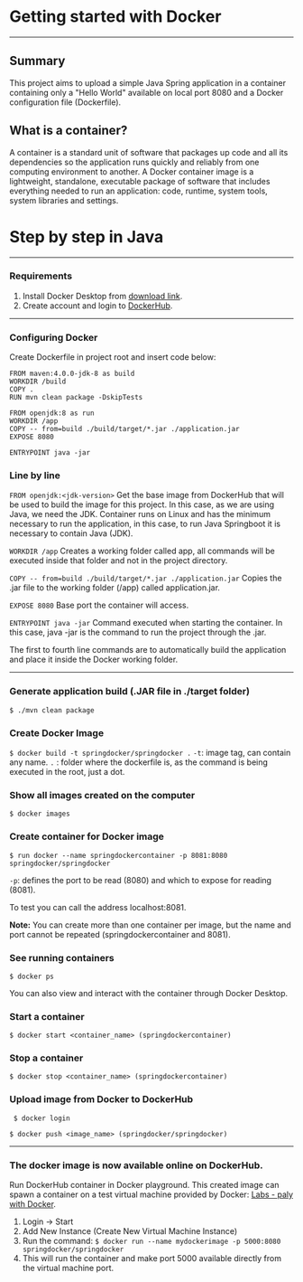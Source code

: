 # Getting started with Docker
----

## Summary
This project aims to upload a simple Java Spring application in a container containing only a "Hello World" available on local port 8080 and a Docker configuration file (Dockerfile).

## What is a container?
A container is a standard unit of software that packages up code and all its dependencies so the application runs quickly and reliably from one computing environment to another. A Docker container image is a lightweight, standalone, executable package of software that includes everything needed to run an application: code, runtime, system tools, system libraries and settings.

# Step by step in Java
---
### Requirements
                
1. Install Docker Desktop from [download link](https://www.docker.com/products/docker-desktop/).  
2. Create account and login to [DockerHub](https://hub.docker.com/login). 

---
### Configuring Docker
Create Dockerfile in project root and insert code below:

	FROM maven:4.0.0-jdk-8 as build
	WORKDIR /build
	COPY .
	RUN mvn clean package -DskipTests

	FROM openjdk:8 as run
	WORKDIR /app
	COPY -- from=build ./build/target/*.jar ./application.jar
	EXPOSE 8080

	ENTRYPOINT java -jar
	
### Line by line
`FROM openjdk:<jdk-version>` Get the base image from DockerHub that will be used to build the image for this project. In this case, as we are using Java, we need the JDK. Container runs on Linux and has the minimum necessary to run the application, in this case, to run Java Springboot it is necessary to contain Java (JDK).

`WORKDIR /app` Creates a working folder called app, all commands will be executed inside that folder and not in the project directory.

`COPY -- from=build ./build/target/*.jar ./application.jar` Copies the .jar file to the working folder (/app) called application.jar.

`EXPOSE 8080` Base port the container will access.

`ENTRYPOINT java -jar` Command executed when starting the container. In this case, java -jar is the command to run the project through the .jar.

The first to fourth line commands are to automatically build the application and place it inside the Docker working folder.

---
### Generate application build (.JAR file in ./target folder)
`$ ./mvn clean package`

### Create Docker Image
`$ docker build -t springdocker/springdocker .`
`-t`: image tag, can contain any name.
`.` : folder where the dockerfile is, as the command is being executed in the root, just a dot.

### Show all images created on the computer
`$ docker images`

### Create container for Docker image
`$ run docker --name springdockercontainer -p 8081:8080 springdocker/springdocker`

`-p`: defines the port to be read (8080) and which to expose for reading (8081).

To test you can call the address localhost:8081.

**Note:** You can create more than one container per image, but the name and port cannot be repeated (springdockercontainer and 8081).

### See running containers
`$ docker ps`

You can also view and interact with the container through Docker Desktop.

### Start a container
`$ docker start <container_name> (springdockercontainer)`

### Stop a container
`$ docker stop <container_name> (springdockercontainer)`

### Upload image from Docker to DockerHub
` $ docker login`

`$ docker push <image_name> (springdocker/springdocker)`

---
### The docker image is now available online on DockerHub.

Run DockerHub container in Docker playground.
This created image can spawn a container on a test virtual machine provided by Docker: [Labs - paly with Docker](https://labs.play-with-docker.com/). 
1. Login -> Start
2. Add New Instance (Create New Virtual Machine Instance)
3. Run the command: `$ docker run --name mydockerimage -p 5000:8080 springdocker/springdocker`
4. This will run the container and make port 5000 available directly from the virtual machine port.
